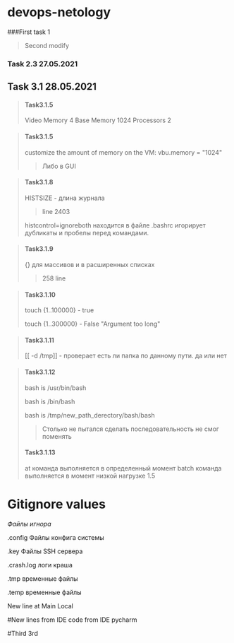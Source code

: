 # devops-netology
###First task 1
>Second modify

### Task 2.3 27.05.2021
>
## Task 3.1 28.05.2021
>#### Task3.1.5 
>Video Memory  4 
>Base Memory 1024 
>Processors 2
 
>#### Task3.1.5   
>customize the amount of memory on the VM:
>vbu.memory = "1024"
> >Либо в GUI

>#### Task3.1.8
> HISTSIZE - длина журнала
> > line 2403
>
>histcontrol=ignoreboth находится в файле .bashrc игорирует дубликаты и пробелы перед командами.
> 

>#### Task3.1.9
> {} для массивов и в расширенных списках
> > 258 line

>#### Task3.1.10
> touch {1..100000} - true
>
> touch {1..300000} - False "Argument too long"

>#### Task3.1.11
>[[ -d /tmp]] - проверает есть ли папка по данному пути. да или нет 
> 

>#### Task3.1.12 
> bash is /usr/bin/bash
> 
> bash is /bin/bash
> 
> bash is /tmp/new_path_derectory/bash/bash 
> 
> >Столько не пытался сделать последовательность не смог поменять
>#### Task3.1.13
> at команда выполняется в определенный момент
> batch команда выполняется в момент низкой нагрузке 1.5

# Gitignore values
_Файлы игнора_ 

.config Файлы конфига системы

.key Файлы SSH сервера

.crash.log логи краша

.tmp временные файлы

.temp временные файлы

New line at Main Local

#New lines from IDE
code from IDE pycharm

#Third
3rd
